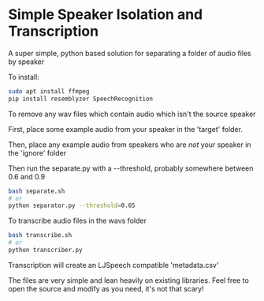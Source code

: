 # Simple Speaker Isolation and Transcription
A super simple, python based solution for separating a folder of audio files by speaker

To install:

```bash
sudo apt install ffmpeg
pip install resemblyzer SpeechRecognition
```

To remove any wav files which contain audio which isn't the source speaker

First, place some example audio from your speaker in the 'target' folder.

Then, place any example audio from speakers who are *not* your speaker in the 'ignore' folder

Then run the separate.py with a --threshold, probably somewhere between 0.6 and 0.9

```bash
bash separate.sh
# or
python separator.py --threshold=0.65
```

To transcribe audio files in the wavs folder
```bash
bash transcribe.sh
# or
python transcriber.py
```

Transcription will create an LJSpeech compatible 'metadata.csv'

The files are very simple and lean heavily on existing libraries. Feel free to open the source and modify as you need, it's not that scary!